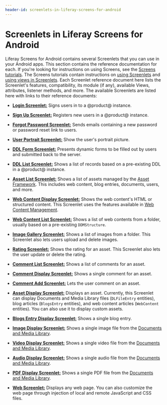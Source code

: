 ```yaml
---
header-id: screenlets-in-liferay-screens-for-android
---
```


# Screenlets in Liferay Screens for Android

Liferay Screens for Android contains several Screenlets that you can use in your 
Android apps. This section contains the reference documentation for each. If 
you're looking for instructions on using Screens, see the 
[Screens tutorials](/docs/7-1/tutorials/-/knowledge_base/t/android-apps-with-liferay-screens). 
The Screens tutorials contain instructions on 
[using Screenlets](/docs/7-1/tutorials/-/knowledge_base/t/using-screenlets-in-android-apps) 
and 
[using views in Screenlets](/docs/7-1/tutorials/-/knowledge_base/t/using-views-in-android-screenlets). 
Each Screenlet reference document here lists the Screenlet's features, 
compatibility, its module (if any), available Views, attributes, listener 
methods, and more. The available Screenlets are listed here with links to their 
reference documents: 

-   [**Login Screenlet:**](/docs/7-1/reference/-/knowledge_base/r/loginscreenlet-for-android) 
    Signs users in to a @product@ instance. 
  
-   [**Sign Up Screenlet:**](/docs/7-1/reference/-/knowledge_base/r/signupscreenlet-for-android) 
    Registers new users in a @product@ instance. 
  
-   [**Forgot Password Screenlet:**](/docs/7-1/reference/-/knowledge_base/r/forgotpasswordscreenlet-for-android) 
    Sends emails containing a new password or password reset link to users. 
  
-   [**User Portrait Screenlet:**](/docs/7-1/reference/-/knowledge_base/r/userportraitscreenlet-for-android) 
    Show the user's portrait picture. 
  
-   [**DDL Form Screenlet:**](/docs/7-1/reference/-/knowledge_base/r/ddlformscreenlet-for-android) 
    Presents dynamic forms to be filled out by users and submitted back to the
    server. 
  
-   [**DDL List Screenlet:**](/docs/7-1/reference/-/knowledge_base/r/ddllistscreenlet-for-android) 
    Shows a list of records based on a pre-existing DDL in a @product@ instance. 

-   [**Asset List Screenlet:**](/docs/7-1/reference/-/knowledge_base/r/assetlistscreenlet-for-android) 
    Shows a list of assets managed by the 
    [Asset Framework](/docs/7-1/tutorials/-/knowledge_base/t/asset-framework). 
    This includes web content, blog entries, documents, users, and more. 

-   [**Web Content Display Screenlet:**](/docs/7-1/reference/-/knowledge_base/r/webcontentdisplayscreenlet-for-android) 
    Shows the web content's HTML or structured content. This Screenlet uses the 
    features available in 
    [Web Content Management](/docs/7-1/user/-/knowledge_base/u/introduction-web-content). 

-   [**Web Content List Screenlet:**](/docs/7-1/reference/-/knowledge_base/r/web-content-list-screenlet-for-android) 
    Shows a list of web contents from a folder, usually based on a pre-existing 
    `DDMStructure`.

-   [**Image Gallery Screenlet:**](/docs/7-1/reference/-/knowledge_base/r/image-gallery-screenlet-for-android) 
    Shows a list of images from a folder. This Screenlet also lets users upload 
    and delete images.

-   [**Rating Screenlet:**](/docs/7-1/reference/-/knowledge_base/r/rating-screenlet-for-android) 
    Shows the rating for an asset. This Screenlet also lets the user update or 
    delete the rating. 

-   [**Comment List Screenlet:**](/docs/7-1/reference/-/knowledge_base/r/comment-list-screenlet-for-android) 
    Shows a list of comments for an asset. 

-   [**Comment Display Screenlet:**](/docs/7-1/reference/-/knowledge_base/r/comment-display-screenlet-for-android) 
    Shows a single comment for an asset. 

-   [**Comment Add Screenlet:**](/docs/7-1/reference/-/knowledge_base/r/comment-add-screenlet-for-android) 
    Lets the user comment on an asset. 

-   [**Asset Display Screenlet:**](/docs/7-1/reference/-/knowledge_base/r/asset-display-screenlet-for-android) 
    Displays an asset. Currently, this Screenlet can display Documents and Media 
    Library files (`DLFileEntry` entities), blog articles (`BlogsEntry` 
    entities), and web content articles (`WebContent` entities). You can also 
    use it to display custom assets. 

-   [**Blogs Entry Display Screenlet:**](/docs/7-1/reference/-/knowledge_base/r/blogs-entry-display-screenlet-for-android) 
    Shows a single blog entry. 

-   [**Image Display Screenlet:**](/docs/7-1/reference/-/knowledge_base/r/image-display-screenlet-for-android) 
    Shows a single image file from the 
    [Documents and Media Library](/docs/7-1/user/-/knowledge_base/u/managing-documents-and-media). 

-   [**Video Display Screenlet:**](/docs/7-1/reference/-/knowledge_base/r/video-display-screenlet-for-android) 
    Shows a single video file from the 
    [Documents and Media Library](/docs/7-1/user/-/knowledge_base/u/managing-documents-and-media).

-   [**Audio Display Screenlet:**](/docs/7-1/reference/-/knowledge_base/r/audio-display-screenlet-for-android) 
    Shows a single audio file from the 
    [Documents and Media Library](/docs/7-1/user/-/knowledge_base/u/managing-documents-and-media).

-   [**PDF Display Screenlet:**](/docs/7-1/reference/-/knowledge_base/r/pdf-display-screenlet-for-android) 
    Shows a single PDF file from the 
    [Documents and Media Library](/docs/7-1/user/-/knowledge_base/u/managing-documents-and-media). 

-   [**Web Screenlet:**](/docs/7-1/reference/-/knowledge_base/r/web-screenlet-for-android) 
    Displays any web page. You can also customize the web page through injection 
    of local and remote JavaScript and CSS files. 
